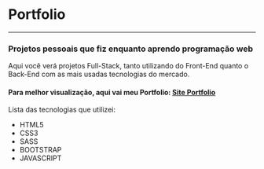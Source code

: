 
# Portfolio

--------------------------------
### Projetos pessoais que fiz enquanto aprendo programação web
Aqui você verá projetos Full-Stack, tanto utilizando do Front-End quanto o Back-End com as mais usadas tecnologias do mercado.  

#### Para melhor visualização, aqui vai meu Portfolio: [Site Portfolio](https://adrielsantana.github.io/Portfolio/pagina_portfolio/)

Lista das tecnologias que utilizei:

* HTML5
* CSS3
* SASS
* BOOTSTRAP
* JAVASCRIPT
